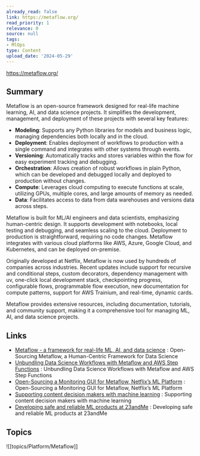 ```yaml
---
already_read: false
link: https://metaflow.org/
read_priority: 1
relevance: 0
source: null
tags:
- MlOps
type: Content
upload_date: '2024-05-29'
---
```


https://metaflow.org/
## Summary

Metaflow is an open-source framework designed for real-life machine learning, AI, and data science projects. It simplifies the development, management, and deployment of these projects with several key features:

- **Modeling**: Supports any Python libraries for models and business logic, managing dependencies both locally and in the cloud.
- **Deployment**: Enables deployment of workflows to production with a single command and integrates with other systems through events.
- **Versioning**: Automatically tracks and stores variables within the flow for easy experiment tracking and debugging.
- **Orchestration**: Allows creation of robust workflows in plain Python, which can be developed and debugged locally and deployed to production without changes.
- **Compute**: Leverages cloud computing to execute functions at scale, utilizing GPUs, multiple cores, and large amounts of memory as needed.
- **Data**: Facilitates access to data from data warehouses and versions data across steps.

Metaflow is built for ML/AI engineers and data scientists, emphasizing human-centric design. It supports development with notebooks, local testing and debugging, and seamless scaling to the cloud. Deployment to production is straightforward, requiring no code changes. Metaflow integrates with various cloud platforms like AWS, Azure, Google Cloud, and Kubernetes, and can be deployed on-premise.

Originally developed at Netflix, Metaflow is now used by hundreds of companies across industries. Recent updates include support for recursive and conditional steps, custom decorators, dependency management with uv, one-click local development stack, checkpointing progress, configurable flows, programmable flow execution, new documentation for compute patterns, support for AWS Trainium, and real-time, dynamic cards.

Metaflow provides extensive resources, including documentation, tutorials, and community support, making it a comprehensive tool for managing ML, AI, and data science projects.
## Links

- [Metaflow - a framework for real-life ML, AI, and data science](https://netflixtechblog.com/open-sourcing-metaflow-a-human-centric-framework-for-data-science-fa72e04a5d9) : Open-Sourcing Metaflow, a Human-Centric Framework for Data Science
- [Unbundling Data Science Workflows with Metaflow and AWS Step Functions](https://netflixtechblog.com/unbundling-data-science-workflows-with-metaflow-and-aws-step-functions-d454780c6280) : Unbundling Data Science Workflows with Metaflow and AWS Step Functions
- [Open-Sourcing a Monitoring GUI for Metaflow, Netflix’s ML Platform](https://netflixtechblog.com/open-sourcing-a-monitoring-gui-for-metaflow-75ff465f0d60) : Open-Sourcing a Monitoring GUI for Metaflow, Netflix’s ML Platform
- [Supporting content decision makers with machine learning](https://netflixtechblog.com/supporting-content-decision-makers-with-machine-learning-995b7b76006f) : Supporting content decision makers with machine learning
- [Developing safe and reliable ML products at 23andMe](https://medium.com/23andme-engineering/machine-learning-eeee69d40736) : Developing safe and reliable ML products at 23andMe

## Topics

![[topics/Platform/Metaflow]]